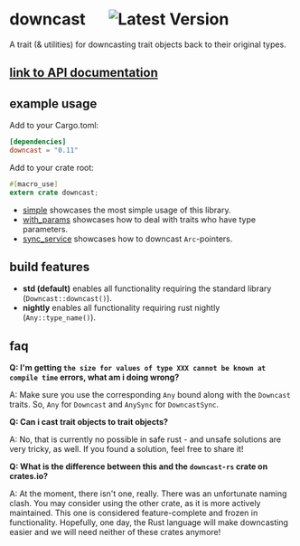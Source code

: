 # downcast &emsp; ![Latest Version]

[Latest Version]: https://img.shields.io/crates/v/downcast.svg

A trait (& utilities) for downcasting trait objects back to their original types.

## [link to API documentation](https://docs.rs/downcast)

## example usage

Add to your Cargo.toml:

```toml
[dependencies]
downcast = "0.11"
```

Add to your crate root:

```rust
#[macro_use]
extern crate downcast;
```

* [simple](examples/simple.rs) showcases the most simple usage of this library.
* [with_params](examples/with_params.rs)  showcases how to deal with traits who have type parameters. 
* [sync_service](examples/sync_service.rs)  showcases how to downcast `Arc`-pointers.

## build features

* **std (default)** enables all functionality requiring the standard library (`Downcast::downcast()`).
* **nightly** enables all functionality requiring rust nightly (`Any::type_name()`).

## faq

__Q: I'm getting `the size for values of type XXX cannot be known at compile time` errors, what am i doing wrong?__

A: Make sure you use the corresponding `Any` bound along with the `Downcast` traits. So, `Any` for `Downcast` and `AnySync` for `DowncastSync`.

__Q: Can i cast trait objects to trait objects?__

A: No, that is currently no possible in safe rust - and unsafe solutions are very tricky, as well. If you found a solution, feel free to share it!

__Q: What is the difference between this and the `downcast-rs` crate on crates.io?__

A: At the moment, there isn't one, really.
There was an unfortunate naming clash. You may consider using the other crate, as it is more actively maintained.
This one is considered feature-complete and frozen in functionality.
Hopefully, one day, the Rust language will make downcasting easier and we will need neither of these crates anymore!
